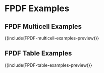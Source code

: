 # FPDF Examples

## FPDF Multicell Examples

{{include(FPDF-multicell-examples-preview)}}

## FPDF Table Examples

{{include(FPDF-table-examples-preview)}}
